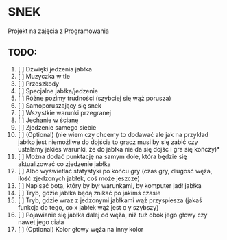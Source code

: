 # SNEK
Projekt na zajęcia z Programowania
## TODO:
1. [ ] Dźwięki jedzenia jabłka
2. [ ] Muzyczka w tle
3. [ ] Przeszkody
4. [ ] Specjalne jabłka/jedzenie
5. [ ] Różne pozimy trudności (szybciej się wąż porusza)
6. [ ] Samoporuszający się snek
7. [ ] Wszystkie warunki przegranej
8. [ ] Jechanie w ścianę
9. [ ] Zjedzenie samego siebie
10. [ ] \(Optional) (nie wiem czy chcemy to dodawać ale jak na przykład jabłko jest niemożliwe do dojścia to gracz musi by się zabić czy ustalamy jakieś warunki, że do jabłka nie da się dojść i gra się kończy)*
11. [ ] Można dodać punktację na samym dole, która będzie się aktualizować co zjedzenie jabłka
12. [ ] Albo wyświetlać statystyki po końcu gry (czas gry, długość węża, ilość zjedzonych jabłek, coś może jeszcze)
13. [ ] Napisać bota, który by był warunkami, by komputer jadł jabłka
14. [ ] Tryb, gdzie jabłka będą znikać po jakimś czasie
15. [ ] Tryb, gdzie wraz z jedzonymi jabłkami wąż przyspiesza (jakaś funkcja do tego, co x jabłek wąż jest o y szybszy)
16. [ ] Pojawianie się jabłka dalej od węża, niż tuż obok jego głowy czy nawet jego ciała
17. [ ] \(Optional) Kolor głowy węża na inny kolor
